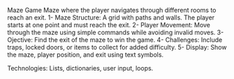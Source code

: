 Maze Game
Maze where the player navigates through different rooms to reach an exit.
1- Maze Structure: A grid with paths and walls. The player starts at one point and must reach the exit.
2- Player Movement: Move through the maze using simple commands while avoiding invalid moves.
3- Ojective: Find the exit of the maze to win the game.
4- Challenges: Include traps, locked doors, or items to collect for added difficulty.
5- Display: Show the maze, player position, and exit using text symbols.

Technologies: Lists, dictionaries, user input, loops.